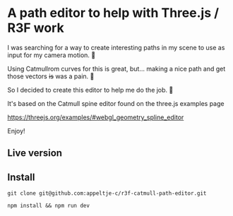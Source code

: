 # A path editor to help with Three.js / R3F work

I was searching for a way to create interesting paths in my scene to use as input for my camera motion. 🎥

Using Catmullrom curves for this is great, but... making a nice path and get those vectors <s>is</s> was a pain. 🫣

So I decided to create this editor to help me do the job. 🦄

It's based on the Catmull spine editor found on the three.js examples page

https://threejs.org/examples/#webgl_geometry_spline_editor

Enjoy!

## Live version


## Install

```shell
git clone git@github.com:appeltje-c/r3f-catmull-path-editor.git

npm install && npm run dev
```
